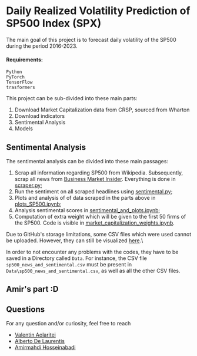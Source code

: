 Daily Realized Volatility Prediction of SP500 Index (SPX)
====================

The main goal of this project is to forecast daily volatility of the SP500 during the period 2016-2023.

#### Requirements:
```
Python
PyTorch
TensorFlow
trasformers
```

This project can be sub-divided into these main parts:
1. Download Market Capitalization data from CRSP, sourced from Wharton 
2. Download indicators
3. Sentimental Analysis
4. Models


## Sentimental Analysis
The sentimental analysis can be divided into these main passages:
1. Scrap all information regarding SP500 from Wikipedia. Subsequently, scrap all news from [Business Market Insider](https://markets.businessinsider.com/). Everything is done in [scraper.py](https://github.com/hosseinabadi/Realized-Volatility-Prediction/blob/master/Sentiment%20Analysis/scraper.py);
2. Run the sentiment on all scraped headlines using [sentimental.py](https://github.com/hosseinabadi/Realized-Volatility-Prediction/tree/master/Sentiment%20Analysis);
3. Plots and analysis of of data scraped in the parts above in [plots_SP500.ipynb](https://github.com/hosseinabadi/Realized-Volatility-Prediction/blob/master/Sentiment%20Analysis/plots_SP500.ipynb);
4. Analysis sentimental scores in [sentimental_and_plots.ipynb](https://github.com/hosseinabadi/Realized-Volatility-Prediction/blob/master/Sentiment%20Analysis/sentimental_and_plots.ipynb);
5. Computation of extra weight which will be given to the first 50 firms of the SP500. Code is visible in [market_capitalization_weights.ipynb](https://github.com/hosseinabadi/Realized-Volatility-Prediction/blob/master/Sentiment%20Analysis/market_capitalization_weights.ipynb).

Due to GitHub's storage limitations, some CSV files which were used cannot be uploaded. However, they can still be visualized [here](https://drive.google.com/drive/folders/1W8QDA1jgOxivhFTOHspg3MQxtIqEm2Ha?usp=drive_link).\\

In order to not encounter any problems with the codes, they have to be saved in a Directory called ```Data```. For instance, the CSV file ```sp500_news_and_sentimental.csv``` must be present in ```Data\sp500_news_and_sentimental.csv```, as well as all the other CSV files.

## Amir's part :D


## Questions
For any question and/or curiosity, feel free to reach
* [Valentin Aolaritei](mailto:valentin.aolaritei@epfl.ch)
* [Alberto De Laurentis](mailto:alberto.delaurentis@epfl.ch)
* [Amirmahdi Hosseinabadi](mailto:amirmahdi.hosseinabadi@epfl.ch)
